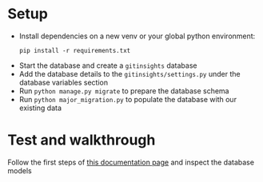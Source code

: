 # Setup

- Install dependencies on a new venv or your global python environment:
  ```
  pip install -r requirements.txt
  ```
- Start the database and create a `gitinsights` database
- Add the database details to the `gitinsights/settings.py` under the database variables section
- Run `python manage.py migrate` to prepare the database schema
- Run `python major_migration.py` to populate the database with our existing data

# Test and walkthrough

Follow the first steps of [this documentation page](https://docs.djangoproject.com/en/3.0/intro/tutorial02/#introducing-the-django-admin) and inspect the database models
